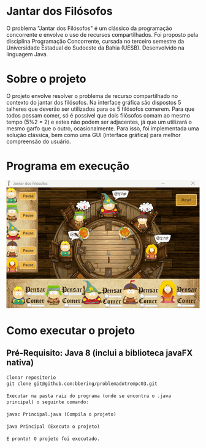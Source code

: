 # Jantar dos Filósofos
O problema "Jantar dos Filósofos" é um clássico da programação concorrente e envolve o uso de recursos compartilhados. Foi proposto pela disciplina Programação Concorrente, cursada no terceiro semestre da Universidade Estadual do Sudoeste da Bahia (UESB). Desenvolvido na linguagem Java.

# Sobre o projeto
O projeto envolve resolver o problema de recurso compartilhado no contexto do jantar dos filósofos. Na interface gráfica são dispostos 5 talheres que deverão ser utilizados para os 5 filósofos comerem. Para que todos possam comer, só é possível que dois filósofos comam ao mesmo tempo (5%2 = 2) e estes não podem ser adjacentes, já que um utilizará o mesmo garfo que o outro, ocasionalmente. Para isso, foi implementada uma solução clássica, bem como uma GUI (interface gráfica) para melhor compreensão do usuário.

# Programa em execução
![Layout](https://github.com/bbering/jantarDosFilosofos/blob/main/assets/executionGif20FPS.gif)

# Como executar o projeto
## Pré-Requisito: Java 8 (inclui a biblioteca javaFX nativa)

```
Clonar repositorio
git clone git@github.com:bbering/problemadotrempc03.git

Executar na pasta raiz do programa (onde se encontra o .java principal) o seguinte comando:

javac Principal.java (Compila o projeto)

java Principal (Executa o projeto)

E pronto! O projeto foi executado.

```

